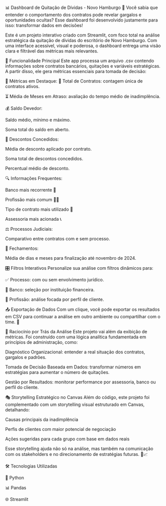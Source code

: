 📊 Dashboard de Quitação de Dívidas - Novo Hamburgo
🚨 Você sabia que entender o comportamento dos contratos pode revelar gargalos e oportunidades ocultas? Esse dashboard foi desenvolvido justamente para isso: transformar dados em decisões!

Este é um projeto interativo criado com Streamlit, com foco total na análise estratégica da quitação de dívidas do escritório de Novo Hamburgo. Com uma interface acessível, visual e poderosa, o dashboard entrega uma visão clara e filtrável das métricas mais relevantes.

🚀 Funcionalidade Principal
Este app processa um arquivo .csv contendo informações sobre contratos bancários, quitações e variáveis estratégicas. A partir disso, ele gera métricas essenciais para tomada de decisão:

📌 Métricas em Destaque:
🧾 Total de Contratos: contagem única de contratos ativos.

⏳ Média de Meses em Atraso: avaliação do tempo médio de inadimplência.

💰 Saldo Devedor:

Saldo médio, mínimo e máximo.

Soma total do saldo em aberto.

🎯 Descontos Concedidos:

Média de desconto aplicado por contrato.

Soma total de descontos concedidos.

Percentual médio de desconto.

🔍 Informações Frequentes:

Banco mais recorrente 🏦

Profissão mais comum 👩‍💼

Tipo de contrato mais utilizado 📄

Assessoria mais acionada 📞

⚖️ Processos Judiciais:

Comparativo entre contratos com e sem processo.

📅 Fechamentos:

Média de dias e meses para finalização até novembro de 2024.

🎛️ Filtros Interativos
Personalize sua análise com filtros dinâmicos para:

✅ Processo: com ou sem envolvimento jurídico.

🏦 Banco: seleção por instituição financeira.

👔 Profissão: análise focada por perfil de cliente.

📤 Exportação de Dados
Com um clique, você pode exportar os resultados em CSV para continuar a análise em outro ambiente ou compartilhar com o time. 📁

🧠 Raciocínio por Trás da Análise
Este projeto vai além da exibição de métricas. Foi construído com uma lógica analítica fundamentada em princípios de administração, como:

Diagnóstico Organizacional: entender a real situação dos contratos, gargalos e padrões.

Tomada de Decisão Baseada em Dados: transformar números em estratégias para aumentar o número de quitações.

Gestão por Resultados: monitorar performance por assessoria, banco ou perfil do cliente.

🎭 Storytelling Estratégico no Canvas
Além do código, este projeto foi complementado com um storytelling visual estruturado em Canvas, detalhando:

Causas principais da inadimplência

Perfis de clientes com maior potencial de negociação

Ações sugeridas para cada grupo com base em dados reais

Esse storytelling ajuda não só na análise, mas também na comunicação com os stakeholders e no direcionamento de estratégias futuras. 📌📈

🛠️ Tecnologias Utilizadas

🐍 Python

📊 Pandas

🌐 Streamlit

